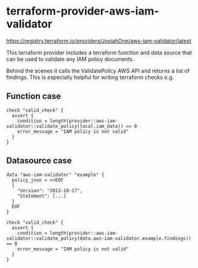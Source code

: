 # terraform-provider-aws-iam-validator
https://registry.terraform.io/providers/JosiahOne/aws-iam-validator/latest

This terraform provider includes a terraform function and data source that can be used to validate any IAM policy documents.

Behind the scenes it calls the ValidatePolicy AWS API and returns a list of findings. This is especially
helpful for writing terraform checks e.g.

## Function case

```
check "valid_check" {
  assert {
    condition = length(provider::aws-iam-validator::validate_policy(local.iam_data)) == 0
    error_message = "IAM policy is not valid"
  }
}
```

## Datasource case

```
data "aws-iam-validator" "example" {
  policy_json = <<EOF
  {
    "Version": "2012-10-17",
    "Statement": [...]
  }
  EOF
}

check "valid_check" {
  assert {
    condition = length(provider::aws-iam-validator::validate_policy(data.aws-iam-validator.example.findings)) == 0
    error_message = "IAM policy is not valid"
  }
}
```
